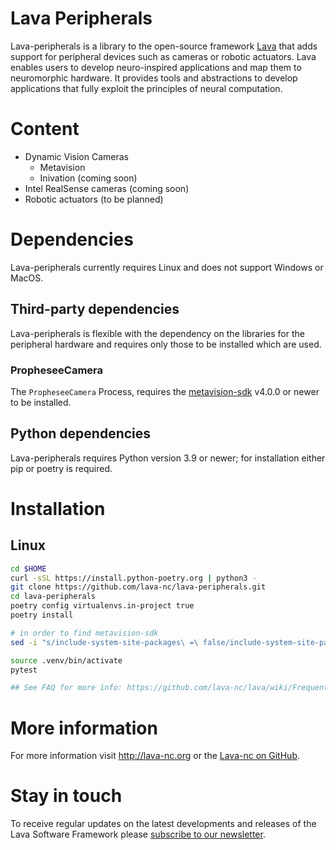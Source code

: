 # Lava Peripherals

Lava-peripherals is a library to the open-source framework [Lava](http://lava-nc.org) that adds support for peripheral devices such as cameras or robotic actuators.
Lava enables users to develop neuro-inspired applications and map them to neuromorphic hardware. It provides tools and abstractions to develop applications that fully exploit the principles of neural computation. 


# Content

- Dynamic Vision Cameras
  - Metavision
  - Inivation (coming soon)
- Intel RealSense cameras (coming soon)
- Robotic actuators (to be planned)
  

# Dependencies

Lava-peripherals currently requires Linux and does not support Windows or MacOS.

## Third-party dependencies

Lava-peripherals is flexible with the dependency on the libraries for the peripheral hardware and requires only those to be installed which are used. 

### PropheseeCamera
The `PropheseeCamera` Process, requires the [metavision-sdk](https://docs.prophesee.ai/stable/installation/index.html) v4.0.0 or newer to be installed. 

## Python dependencies

Lava-peripherals requires Python version 3.9 or newer; for installation either pip or poetry is required.

# Installation

## Linux

```bash
cd $HOME
curl -sSL https://install.python-poetry.org | python3 -
git clone https://github.com/lava-nc/lava-peripherals.git
cd lava-peripherals
poetry config virtualenvs.in-project true
poetry install

# in order to find metavision-sdk
sed -i "s/include-system-site-packages\ =\ false/include-system-site-packages\ =\ true/g" .venv/pyvenv.cfg

source .venv/bin/activate
pytest

## See FAQ for more info: https://github.com/lava-nc/lava/wiki/Frequently-Asked-Questions-(FAQ)#install
```

# More information

For more information visit http://lava-nc.org or the [Lava-nc on GitHub](https://github.com/lava-nc).
​

# Stay in touch

To receive regular updates on the latest developments and releases of the Lava
Software Framework
please [subscribe to our newsletter](http://eepurl.com/hJCyhb).
